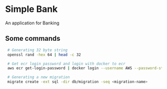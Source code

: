 # Simple Bank 
An application for Banking

## Some commands
```bash
 # Generating 32 byte string
 openssl rand -hex 64 | head -c 32

 # Get ecr login password and login with docker to ecr
 aws ecr get-login-password | docker login --username AWS --password-stdin <base-uri> 

 # Generating a new migration
 migrate create -ext sql -dir db/migration -seq <migration-name>
```